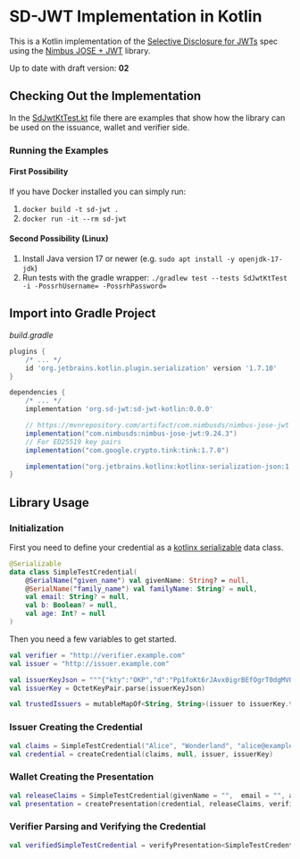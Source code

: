 # SD-JWT Implementation in Kotlin

This is a Kotlin implementation of the [Selective Disclosure for JWTs](https://github.com/oauthstuff/draft-selective-disclosure-jwt)
spec using the [Nimbus JOSE + JWT](https://connect2id.com/products/nimbus-jose-jwt) 
library.

Up to date with draft version: **02** 

## Checking Out the Implementation

In the [SdJwtKtTest.kt](src/test/kotlin/org/sd_jwt/SdJwtKtTest.kt) file 
there are examples that show how the library can be used
on the issuance, wallet and verifier side.

### Running the Examples

#### First Possibility

If you have Docker installed you can simply run:

1. ``docker build -t sd-jwt .``
2. ``docker run -it --rm sd-jwt``

#### Second Possibility (Linux)

1. Install Java version 17 or newer (e.g. ``sudo apt install -y openjdk-17-jdk``)
2. Run tests with the gradle wrapper: ``./gradlew test --tests SdJwtKtTest -i -PossrhUsername= -PossrhPassword=``

## Import into Gradle Project

*build.gradle*
```groovy
plugins {
    /* ... */
    id 'org.jetbrains.kotlin.plugin.serialization' version '1.7.10'
}

dependencies {
    /* ... */
    implementation 'org.sd-jwt:sd-jwt-kotlin:0.0.0'

    // https://mvnrepository.com/artifact/com.nimbusds/nimbus-jose-jwt
    implementation("com.nimbusds:nimbus-jose-jwt:9.24.3")
    // For ED25519 key pairs
    implementation("com.google.crypto.tink:tink:1.7.0")

    implementation("org.jetbrains.kotlinx:kotlinx-serialization-json:1.4.0")
}
```

## Library Usage

### Initialization

First you need to define your credential as a 
[kotlinx serializable](https://github.com/Kotlin/kotlinx.serialization) 
data class.

```kotlin
@Serializable
data class SimpleTestCredential(
    @SerialName("given_name") val givenName: String? = null,
    @SerialName("family_name") val familyName: String? = null,
    val email: String? = null,
    val b: Boolean? = null,
    val age: Int? = null
)
```

Then you need a few variables to get started.

```kotlin
val verifier = "http://verifier.example.com"
val issuer = "http://issuer.example.com"

val issuerKeyJson = """{"kty":"OKP","d":"Pp1foKt6rJAvx0igrBEfOgrT0dgMVQDHmgJZbm2h518","crv":"Ed25519","kid":"IssuerKey","x":"1NYF4EFS2Ov9hqt35fVt2J-dktLV29hs8UFjxbOXnho"}"""
val issuerKey = OctetKeyPair.parse(issuerKeyJson)

val trustedIssuers = mutableMapOf<String, String>(issuer to issuerKey.toPublicJWK().toJSONString())
```

### Issuer Creating the Credential

```kotlin
val claims = SimpleTestCredential("Alice", "Wonderland", "alice@example.com", false, 21)
val credential = createCredential(claims, null, issuer, issuerKey)
```

### Wallet Creating the Presentation

```kotlin
val releaseClaims = SimpleTestCredential(givenName = "",  email = "", age = 0) // Non-null claims will be revealed
val presentation = createPresentation(credential, releaseClaims, verifier, "12345", null)
```

### Verifier Parsing and Verifying the Credential

```kotlin
val verifiedSimpleTestCredential = verifyPresentation<SimpleTestCredential>(presentation, trustedIssuers, "12345", verifier)
```
